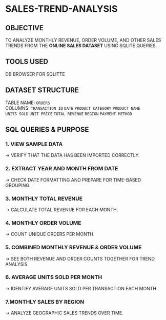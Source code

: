 # SALES-TREND-ANALYSIS

##  OBJECTIVE
TO ANALYZE MONTHLY REVENUE, ORDER VOLUME, AND OTHER SALES TRENDS FROM THE **ONLINE SALES DATASET** USING SQLITE QUERIES.

##  TOOLS USED
DB BROWSER FOR SQLITTE

##  DATASET STRUCTURE
TABLE NAME: `ORDERS`  
COLUMNS:
`TRANSACTION ID`
 `DATE`
 `PRODUCT CATEGORY`
 `PRODUCT NAME`  
 `UNITS SOLD`
 `UNIT PRICE`
 `TOTAL REVENUE`
 `REGION`
 `PAYMENT METHOD`

##  SQL QUERIES & PURPOSE

### 1. VIEW SAMPLE DATA
 ->   VERIFY THAT THE DATA HAS BEEN IMPORTED CORRECTLY.
     
### 2. EXTRACT YEAR AND MONTH FROM DATE
 ->  CHECK DATE FORMATTING AND PREPARE FOR TIME-BASED GROUPING.
   
### 3. MONTHLY TOTAL REVENUE
 -> CALCULATE TOTAL REVENUE FOR EACH MONTH.
  
### 4. MONTHLY ORDER VOLUME
 -> COUNT UNIQUE ORDERS PER MONTH.
  
### 5. COMBINED MONTHLY REVENUE & ORDER VOLUME
 ->  SEE BOTH REVENUE AND ORDER COUNTS TOGETHER FOR TREND ANALYSIS
   
### 6. AVERAGE UNITS SOLD PER MONTH
 ->  IDENTIFY AVERAGE UNITS SOLD PER TRANSACTION EACH MONTH.
   
### 7.MONTHLY SALES BY REGION
 ->  ANALYZE GEOGRAPHIC SALES TRENDS OVER TIME.
